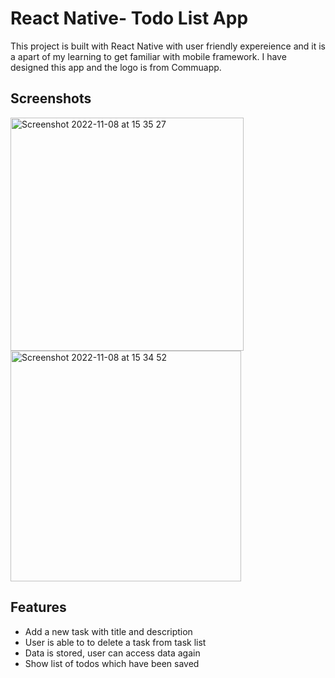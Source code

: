 
# React Native- Todo List App

This project is built with React Native with user friendly expereience and it is a apart of my learning to get familiar with mobile framework. I have designed this app and the logo is from Commuapp. 




## Screenshots


<img width="373" alt="Screenshot 2022-11-08 at 15 35 27" src="https://user-images.githubusercontent.com/98067711/200580210-4c6b0e9a-7a38-4258-9466-70ce6abdecf6.png">

<img width="369" alt="Screenshot 2022-11-08 at 15 34 52" src="https://user-images.githubusercontent.com/98067711/200580937-7877da69-7490-4d91-9d41-4ffe3d39ee4b.png">

## Features

- Add a new task with title and description
- User is able to to delete a task from task list
- Data is stored, user can access data again
- Show list of todos which have been saved


